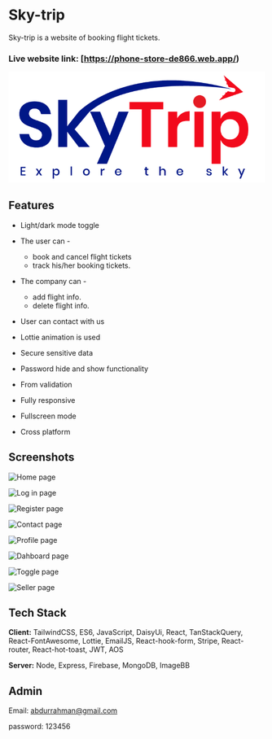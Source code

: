 
# Sky-trip

Sky-trip is a website of booking flight tickets.


### Live website link: [https://phone-store-de866.web.app/)

![Logo](src/assets/logo.png)


## Features

- Light/dark mode toggle
- The user can -
    - book and cancel flight tickets
    - track his/her booking tickets.
- The company can -
    - add flight info.
    - delete flight info.

- User can contact with us
- Lottie animation is used
- Secure sensitive data
- Password hide and show functionality
- From validation
- Fully responsive
- Fullscreen mode
- Cross platform


## Screenshots

![Home page](https://i.ibb.co/HB4LSNW/screencapture-phone-store-de866-web-app-2023-02-21-10-21-27.png)

![Log in page](https://i.ibb.co/wz8c8Ls/screencapture-phone-store-de866-web-app-login-2023-02-21-10-26-34.png)

![Register page](https://i.ibb.co/xMr8N04/screencapture-phone-store-de866-web-app-register-2023-02-21-10-26-46.png)

![Contact page](https://i.ibb.co/K7WfgR2/screencapture-phone-store-de866-web-app-contact-2023-02-21-10-23-47.png)


![Profile page](https://i.ibb.co/Xt43dQK/screencapture-phone-store-de866-web-app-profile-2023-02-21-10-26-19.png)

![Dahboard page](https://i.ibb.co/prXJTtQ/screencapture-phone-store-de866-web-app-dashboard-2023-02-21-10-24-03.png)


![Toggle page](https://i.ibb.co/qFMZVDT/screencapture-phone-store-de866-web-app-dashboard-2023-02-21-10-27-22.png)

![Seller page](https://i.ibb.co/ZmSVDdc/screencapture-phone-store-de866-web-app-dashboard-add-Item-2023-02-21-10-27-34.png)

## Tech Stack

**Client:** TailwindCSS, ES6, JavaScript, DaisyUi, React, TanStackQuery, React-FontAwesome, Lottie, EmailJS, React-hook-form, Stripe, React-router, React-hot-toast, JWT, AOS

**Server:** Node, Express, Firebase, MongoDB, ImageBB

## Admin 
Email: abdurrahman@gmail.com

password: 123456